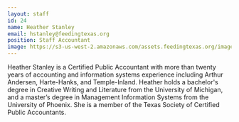 ```yaml
---
layout: staff
id: 24
name: Heather Stanley
email: hstanley@feedingtexas.org
position: Staff Accountant
image: https://s3-us-west-2.amazonaws.com/assets.feedingtexas.org/images/staff/heather-stanley.JPG
---
```

Heather Stanley is a Certified Public Accountant with more than twenty years of accounting and information systems experience including Arthur Andersen, Harte-Hanks, and Temple-Inland. Heather holds a bachelor's degree in Creative Writing and Literature from the University of Michigan, and a master’s degree in Management Information Systems from the University of Phoenix. She is a member of the Texas Society of Certified Public Accountants.
